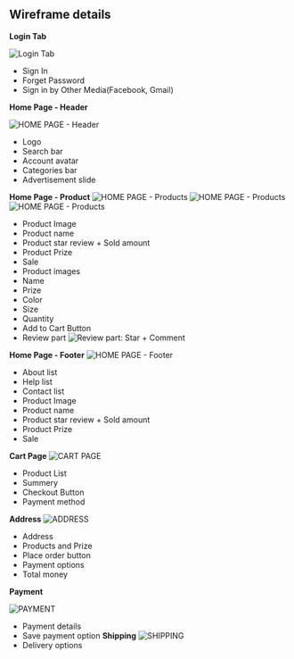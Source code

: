 ## **Wireframe details**

**Login Tab**

![Login Tab](/WireFrame/LoginEmail.png)

- Sign In
- Forget Password
- Sign in by Other Media(Facebook, Gmail)

**Home Page - Header**

![HOME PAGE - Header](/WireFrame/Header.png)

- Logo
- Search bar
- Account avatar
- Categories bar
- Advertisement slide

**Home Page - Product**
![HOME PAGE - Products](/WireFrame/ProductList.png)
![HOME PAGE - Products](/WireFrame/ProductDetail1.png)
![HOME PAGE - Products](/WireFrame/ProductDetail2.png)

- Product Image
- Product name
- Product star review + Sold amount
- Product Prize
- Sale
- Product images
- Name
- Prize
- Color
- Size
- Quantity
- Add to Cart Button
- Review part
  ![Review part](/WireFrame/Reviews.png): Star + Comment

**Home Page - Footer**
![HOME PAGE - Footer](/WireFrame/Footer.png)

- About list
- Help list
- Contact list
- Product Image
- Product name
- Product star review + Sold amount
- Product Prize
- Sale

**Cart Page**
![CART PAGE](/WireFrame/Cart.png)

- Product List
- Summery
- Checkout Button
- Payment method

**Address**
![ADDRESS](/WireFrame/CheckoutAddress.png)

- Address
- Products and Prize
- Place order button
- Payment options
- Total money

**Payment**

![PAYMENT](/WireFrame/CheckoutPayment.png)

- Payment details
- Save payment option
  **Shipping**
  ![SHIPPING](/WireFrame/CheckoutShipping.png)
- Delivery options
